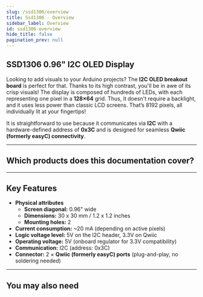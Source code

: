 ```yaml
---
slug: /ssd1306/overview
title: Ssd1306 - Overview
sidebar_label: Overview
id: ssd1306-overview
hide_title: false
pagination_prev: null
---
```


## SSD1306 0.96" I2C OLED Display

Looking to add visuals to your Arduino projects? The **I2C OLED breakout board** is perfect for that. Thanks to its high contrast, you'll be in awe of its crisp visuals! The display is composed of hundreds of LEDs, with each representing one pixel in a **128×64** grid. Thus, it doesn't require a backlight, and it uses less power than classic LCD screens. That’s 8192 pixels, all individually lit at your fingertips!

It is straightforward to use because it communicates via **I2C** with a hardware-defined address of **0x3C** and is designed for seamless **Qwiic (formerly easyC) connectivity**.

<CenteredImage src="/img/ssd1306/333100.webp" alt="SSD1306 0.96' I2C OLED Display" caption="SSD1306 0.96' I2C OLED Display" width="500px"/>

---

## Which products does this documentation cover?

<QuickLink 
  title="Display OLED I2C 0.96' SSD1306 (Blue screen color)" 
  description="333100"
  url="https://soldered.com/product/display-oled-i2c-white-0-96-ssd1306/"
  image="/img/ssd1306/333100_1.webp" 
/>

<QuickLink 
  title="Display OLED I2C 0.96' SSD1306 (White screen color)" 
  description="333099"
  url="https://soldered.com/product/display-oled-i2c-white-0-96-ssd1306/"
  image="/img/ssd1306/333100_1.webp" 
/>

---

## Key Features

- **Physical attributes**  
  - **Screen diagonal:** 0.96" wide
  - **Dimensions:** 30 x 30 mm / 1.2 x 1.2 inches
  - **Mounting holes:** 2 
- **Current consumption:** ~20 mA (depending on active pixels)
- **Logic voltage level:** 5V on the I2C header, 3.3V on Qwiic
- **Operating voltage:** 5V (onboard regulator for 3.3V compatibility)  
- **Communication:** I2C (address: 0x3C)  
- **Connector:** 2 × **Qwiic (formerly easyC) ports** (plug-and-play, no soldering needed)  

---

## You may also need

<QuickLink 
  title="Qwiic cable" 
  description="Qwiic (formerly easyC) compatible cables with connectors on both ends, available in various lengths."
  url="https://soldered.com/product/easyc-cable/"
  image="/img/333311.webp" 
/>